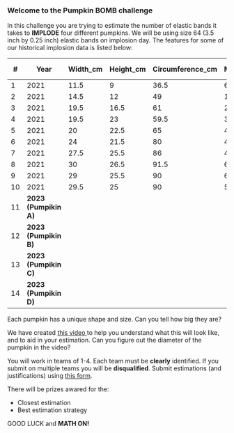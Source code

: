 ### Welcome to the Pumpkin BOMB challenge

In this challenge you are trying to estimate the number of elastic bands it takes to **IMPLODE** four different pumpkins. We will be using size 64 (3.5 inch by 0.25 inch) elastic bands on implosion day. The features for some of our historical implosion data is listed below: 

| #   | Year | Width_cm | Height_cm | Circumference_cm | Mass_g | State | Elastics | Elastic Size |
| --- | ---- | -------- | --------- | ---------------- | ------ | ----- | -------- | ------------ |
| 1   | 2021 | 11.5     | 9         | 36.5             | 600    | 1     | 247      | 64           |
| 2   | 2021 | 14.5     | 12        | 49               | 1400   | 1     | 373      | 64           |
| 3   | 2021 | 19.5     | 16.5      | 61               | 2100   | 0.4   | 68       | 64           |
| 4   | 2021 | 19.5     | 23        | 59.5             | 3400   | 1     | 239      | 64           |
| 5   | 2021 | 20       | 22.5      | 65               | 4025   | 1     | 285      | 64           |
| 6   | 2021 | 24       | 21.5      | 80               | 4575   | 1     | 214      | 64           |
| 7   | 2021 | 27.5     | 25.5      | 86               | 4500   | 1     | 174      | 64           |
| 8   | 2021 | 30       | 26.5      | 91.5             | 6000   | 0.8   | 184      | 64           |
| 9   | 2021 | 29       | 25.5      | 90               | 6000   | 1     | 231      | 64           |
| 10  | 2021 | 29.5     | 25        | 90               | 5500   | 1     | 189      | 64           |
| 11  | **2023 (Pumpikin A)** |          |           |                  |        |       |          |              |
| 12  | **2023 (Pumpikin B)** |          |           |                  |        |       |          |              |
| 13  | **2023 (Pumpikin C)** |          |           |                  |        |       |          |              |
| 14  | **2023 (Pumpikin D)** |          |           |                  |        |       |          |              |

Each pumpkin has a unique shape and size. Can you tell how big they are? 

We have created <a href="https://drive.google.com/file/d/1YJOabLfp-1xUdJ0rJRpUtZUwLfkyxJCw/view?usp=sharing"> this video </a> to help you understand what this will look like, and to aid in your estimation. Can you figure out the diameter of the pumpkin in the video? 

You will work in teams of 1-4. Each team must be **clearly** identified. If you submit on multiple teams you will be **disqualified**. Submit estimations (and justifications) using <a href="https://docs.google.com/forms/d/e/1FAIpQLSdbb49Eod9qU9B_Axrjmz5E3Vhc2kGWQwPJSGp3aAtS9RpWpw/viewform?usp=sf_link"> this form</a>.  

There will be prizes awared for the: 
* Closest estimation 
* Best estimation strategy 

GOOD LUCK and **MATH ON!** 

<!--
### RESULTS 
Check out <a href="https://drive.google.com/file/d/14eTkhJX0YxVpIDKtIBcO2I2xVMjszutn/view?usp=sharing"> this video</a>. --> 



